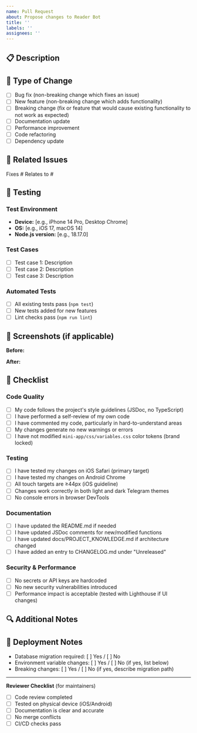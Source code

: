 ```yaml
---
name: Pull Request
about: Propose changes to Reader Bot
title: ''
labels: ''
assignees: ''
---
```


## 📋 Description
<!-- Provide a brief description of the changes in this PR -->


## 🎯 Type of Change
<!-- Check all that apply -->
- [ ] Bug fix (non-breaking change which fixes an issue)
- [ ] New feature (non-breaking change which adds functionality)
- [ ] Breaking change (fix or feature that would cause existing functionality to not work as expected)
- [ ] Documentation update
- [ ] Performance improvement
- [ ] Code refactoring
- [ ] Dependency update

## 🔗 Related Issues
<!-- Link to related issues using #issue_number -->
Fixes #
Relates to #

## 🧪 Testing
<!-- Describe the tests you ran to verify your changes -->

### Test Environment
- **Device:** [e.g., iPhone 14 Pro, Desktop Chrome]
- **OS:** [e.g., iOS 17, macOS 14]
- **Node.js version:** [e.g., 18.17.0]

### Test Cases
- [ ] Test case 1: Description
- [ ] Test case 2: Description
- [ ] Test case 3: Description

### Automated Tests
- [ ] All existing tests pass (`npm test`)
- [ ] New tests added for new features
- [ ] Lint checks pass (`npm run lint`)

## 📸 Screenshots (if applicable)
<!-- Add screenshots showing before/after changes, especially for UI updates -->

**Before:**
<!-- Screenshot or description of current state -->

**After:**
<!-- Screenshot or description after changes -->

## 📝 Checklist
<!-- Ensure you've completed the following before submitting -->

### Code Quality
- [ ] My code follows the project's style guidelines (JSDoc, no TypeScript)
- [ ] I have performed a self-review of my own code
- [ ] I have commented my code, particularly in hard-to-understand areas
- [ ] My changes generate no new warnings or errors
- [ ] I have not modified `mini-app/css/variables.css` color tokens (brand locked)

### Testing
- [ ] I have tested my changes on iOS Safari (primary target)
- [ ] I have tested my changes on Android Chrome
- [ ] All touch targets are ≥44px (iOS guideline)
- [ ] Changes work correctly in both light and dark Telegram themes
- [ ] No console errors in browser DevTools

### Documentation
- [ ] I have updated the README.md if needed
- [ ] I have updated JSDoc comments for new/modified functions
- [ ] I have updated docs/PROJECT_KNOWLEDGE.md if architecture changed
- [ ] I have added an entry to CHANGELOG.md under "Unreleased"

### Security & Performance
- [ ] No secrets or API keys are hardcoded
- [ ] No new security vulnerabilities introduced
- [ ] Performance impact is acceptable (tested with Lighthouse if UI changes)

## 🔍 Additional Notes
<!-- Any additional information that reviewers should know -->


## 🚀 Deployment Notes
<!-- Special instructions for deploying this change, if any -->
- Database migration required: [ ] Yes / [ ] No
- Environment variable changes: [ ] Yes / [ ] No (if yes, list below)
- Breaking changes: [ ] Yes / [ ] No (if yes, describe migration path)

---

**Reviewer Checklist** (for maintainers)
- [ ] Code review completed
- [ ] Tested on physical device (iOS/Android)
- [ ] Documentation is clear and accurate
- [ ] No merge conflicts
- [ ] CI/CD checks pass
